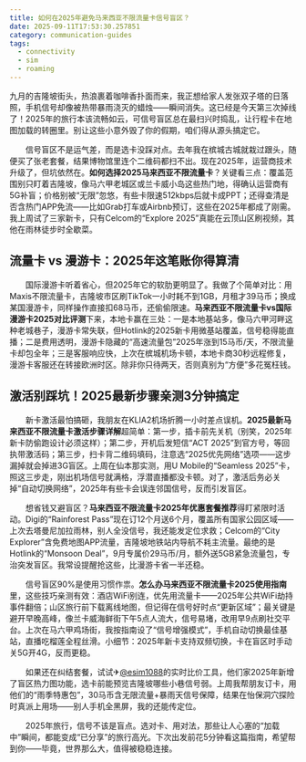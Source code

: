 ```yaml
---
title: 如何在2025年避免马来西亚不限流量卡信号盲区？
date: 2025-09-11T17:53:30.257851
category: communication-guides
tags:
  - connectivity
  - sim
  - roaming
---
```


九月的吉隆坡街头，热浪裹着咖啡香扑面而来，我正想给家人发张双子塔的日落照，手机信号却像被热带暴雨浇灭的蜡烛——瞬间消失。这已经是今天第三次掉线了！2025年的旅行本该流畅如云，可信号盲区总在最扫兴时捣乱，让行程卡在地图加载的转圈里。别让这些小意外毁了你的假期，咱们得从源头搞定它。

　　信号盲区不是运气差，而是选卡没踩对点。去年我在槟城古城就栽过跟头，随便买了张老套餐，结果博物馆里连个二维码都扫不出。现在2025年，运营商技术升级了，但坑依然在。**如何选择2025马来西亚不限流量卡**？关键看三点：覆盖范围别只盯着吉隆坡，像马六甲老城区或兰卡威小岛这些热门地，得确认运营商有5G补盲；价格别被“无限”忽悠，有些卡限速512kbps后就卡成PPT；还得查清是否含热门APP免流——比如Grab打车或Airbnb预订，这些在2025年都成了刚需。我上周试了三家新卡，只有Celcom的“Explore 2025”真能在云顶山区刷视频，其他在雨林徒步时全歇菜。

## 流量卡 vs 漫游卡：2025年这笔账你得算清  
　　国际漫游卡听着省心，但2025年它的软肋更明显了。我做了个简单对比：用Maxis不限流量卡，吉隆坡市区刷TikTok一小时耗不到1GB，月租才39马币；换成某国漫游卡，同样操作直接扣68马币，还偷偷限速。**马来西亚不限流量卡vs国际漫游卡2025对比评测**下来，本地卡赢在三处：一是本地基站多，像马六甲河畔这种老城巷子，漫游卡常失联，但Hotlink的2025新卡用微基站覆盖，信号稳得能直播；二是费用透明，漫游卡隐藏的“高速流量包”2025年涨到15马币/天，不限流量卡却包全年；三是客服响应快，上次在槟城机场卡顿，本地卡商30秒远程修复，漫游卡客服还在转接欧洲时区。除非你只待两天，否则真别为“方便”多花冤枉钱。

## 激活别踩坑！2025最新步骤亲测3分钟搞定  
　　新卡激活最怕搞砸，我朋友在KLIA2机场折腾一小时差点误机。**2025最新马来西亚不限流量卡激活步骤详解**超简单：第一步，插卡前先关机（别笑，2025年新卡防偷跑设计必须这样）；第二步，开机后发短信“ACT 2025”到官方号，等回执带激活码；第三步，扫卡背二维码填码，注意选“2025优先网络”选项——这步漏掉就会掉进3G盲区。上周在仙本那实测，用U Mobile的“Seamless 2025”卡，照这三步走，刚出机场信号就满格，浮潜直播都没卡顿。对了，激活后务必关掉“自动切换网络”，2025年有些卡会误连邻国信号，反而引发盲区。

　　想省钱又避盲区？**马来西亚不限流量卡2025年优惠套餐推荐**得盯紧限时活动。Digi的“Rainforest Pass”现在订12个月送6个月，覆盖所有国家公园区域——上次去塔曼尼加拉雨林，别人全没信号，我还能发定位求救；Celcom的“City Explorer”含免费地图APP流量，吉隆坡地铁站内导航不耗主流量。最绝的是Hotlink的“Monsoon Deal”，9月专属价29马币/月，额外送5GB紧急流量包，专治突发盲区。我常设提醒抢这些，比漫游卡省一半还稳。

　　信号盲区90%是使用习惯作祟。**怎么办马来西亚不限流量卡2025使用指南**里，这些技巧亲测有效：酒店WiFi别连，优先用流量卡——2025年公共WiFi劫持事件翻倍；山区旅行前下载离线地图，但记得在信号好时点“更新区域”；最关键是避开早晚高峰，像兰卡威海鲜街下午5点人流大，信号易堵，改用早9点刷社交平台。上次在马六甲鸡场街，我按指南设了“信号增强模式”，手机自动切换最佳基站，直播吃榴莲全程丝滑。小细节：2025年新卡支持双频切换，卡在盲区时手动关5G开4G，反而更稳。

　　如果还在纠结套餐，试试✈[@esim1088](https://t.me/s/esim1088)的实时比价工具，他们家2025年新增了盲区热力图功能，选卡前能预览吉隆坡哪些小巷信号弱。上周我帮朋友订卡，用他们的“雨季特惠包”，30马币含无限流量+暴雨天信号保障，结果在怡保洞穴探险时真派上用场——别人手机全黑屏，我的还能传定位。

　　2025年旅行，信号不该是盲点。选对卡、用对法，那些让人心塞的“加载中”瞬间，都能变成“已分享”的旅行高光。下次出发前花5分钟看这篇指南，希望帮到你——毕竟，世界那么大，值得被稳稳连接。